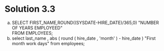 # Solution 3.3
<ol type='a'>
<li>
SELECT FIRST_NAME,ROUND((SYSDATE-HIRE_DATE)/365,0) "NUMBER OF YEARS EMPLOYEED"<br>
FROM EMPLOYEES;
</li>
<li>
select last_name , abs ( round ( hire_date , 'month' ) - hire_date ) "First month work days"
 from employees; </li>
</ol>

